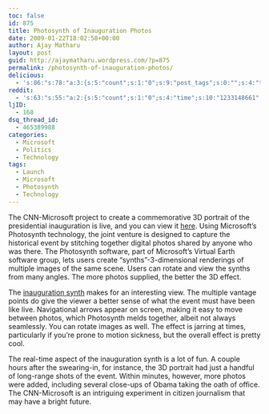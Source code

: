 ```yaml
---
toc: false
id: 875
title: Photosynth of Inauguration Photos
date: 2009-01-22T18:02:58+00:00
author: Ajay Matharu
layout: post
guid: http://ajaymatharu.wordpress.com/?p=875
permalink: /photosynth-of-inauguration-photos/
delicious:
  - 's:86:"s:78:"a:3:{s:5:"count";s:1:"0";s:9:"post_tags";s:0:"";s:4:"time";s:10:"1233148660";}";";'
reddit:
  - 's:63:"s:55:"a:2:{s:5:"count";s:1:"0";s:4:"time";s:10:"1233148661";}";";'
ljID:
  - 168
dsq_thread_id:
  - 465389988
categories:
  - Microsoft
  - Politics
  - Technology
tags:
  - Launch
  - Microsoft
  - Photosynth
  - Technology
---
```

The CNN-Microsoft project to create a commemorative 3D portrait of the presidential inauguration is live, and you can view it <a href="http://www.cnn.com/SPECIALS/2009/44.president/inauguration/themoment/" target="_blank">here</a>. Using Microsoft&#8217;s Photosynth technology, the joint venture is designed to capture the historical event by stitching together digital photos shared by anyone who was there. The Photosynth software, part of Microsoft&#8217;s Virtual Earth software group, lets users create &#8220;synths&#8221;-3-dimensional renderings of multiple images of the same scene. Users can rotate and view the synths from many angles. The more photos supplied, the better the 3D effect.

The <a href="http://www.cnn.com/SPECIALS/2009/44.president/inauguration/themoment/" target="_blank">inauguration synth</a> makes for an interesting view. The multiple vantage points do give the viewer a better sense of what the event must have been like live. Navigational arrows appear on screen, making it easy to move between photos, which Photosynth melds together, albeit not always seamlessly. You can rotate images as well. The effect is jarring at times, particularly if you&#8217;re prone to motion sickness, but the overall effect is pretty cool.

The real-time aspect of the inauguration synth is a lot of fun. A couple hours after the swearing-in, for instance, the 3D portrait had just a handful of long-range shots of the event. Within minutes, however, more photos were added, including several close-ups of Obama taking the oath of office. The CNN-Microsoft is an intriguing experiment in citizen journalism that may have a bright future.
